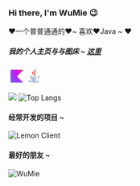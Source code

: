 ### Hi there, I'm WuMie :wink:
:heart:一个普普通通的:heart:~ 喜欢:heart:Java ~ :heart:  
##### 我的个人主页与与图床 ~  [这里](https://github.com/ImWuMie/ImWuMie/blob/main/images)
![](https://github.com/ImWuMie/ImWuMie/blob/main/images/kotlin.png)
![](https://github.com/ImWuMie/ImWuMie/blob/main/images/java.png)

![](https://github-readme-stats.vercel.app/api?username=ImWuMie&show_icons=true&theme=transparent&include_all_commits=true&count_private=true) 
![Top Langs](https://github-readme-stats.vercel.app/api/top-langs/?username=ImWuMie&layout=compact&theme=tokyonight)    
#### 经常开发的项目 ~
![Lemon Client](https://github-readme-stats.vercel.app/api/pin/?username=LemonDevement&repo=LemonClient)
#### 最好的朋友 ~
![WuMie](https://github-readme-stats.vercel.app/api?username=ImWuMie)
